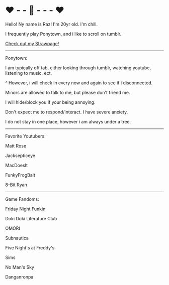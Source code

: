 # ❤ - - 🔪 - - - ❤
Hello! Ny name is Raz! I'm 20yr old. I'm chill.

I frequently play Ponytown, and i like to scroll on tumblr.

[Check out my Strawpage!](https://everythingisfine.straw.page/)

---

Ponytown:

I am typically off tab, either looking through tumblr, watching youtube, listening to music, ect.

^ However, i will check in every now and again to see if i disconnected.

Minors are allowed to talk to me, but please don't friend me.

I will hide/block you if your being annoying.

Don't expect me to respond/interact. I have severe anxiety.

I do not stay in one place, however i am always under a tree.

---

Favorite Youtubers:

Matt Rose

Jacksepticeye

MacDoesIt

FunkyFrogBait

8-Bit Ryan

----
Game Fandoms:

Friday Night Funkin

Doki Doki Literature Club

OMORI

Subnautica

Five Night's at Freddy's

Sims

No Man's Sky

Danganronpa

<!---
sourcandyz/sourcandyz is a ✨ special ✨ repository because its `README.md` (this file) appears on your GitHub profile.
You can click the Preview link to take a look at your changes.
--->
